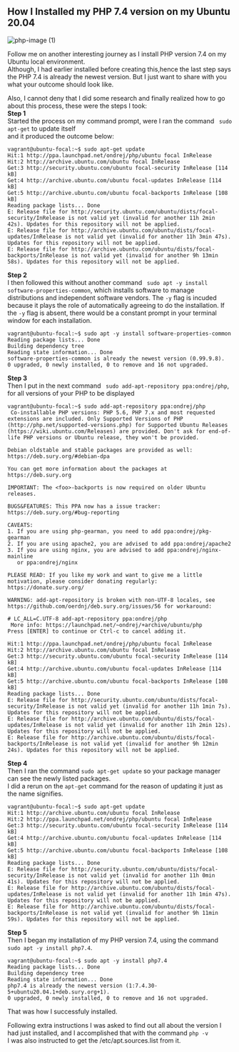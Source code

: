 ## How I Installed my PHP 7.4 version on my Ubuntu 20.04 ##

![php-image (1)](https://user-images.githubusercontent.com/108562214/187519023-88db7ed0-2af0-4445-91c0-cfeb4b6e63f6.jpg)



Follow me on another interesting journey as I install PHP version 7.4 on my Ubuntu local environment.<br>
Although, I had earlier installed before creating this,hence the last step says the PHP 7.4 is already the newest version. But I just want to share with you what your outcome should look like.<br>

Also, I cannot deny that I did some research and finally realized how to go about this process, these were the steps I took:<br>
**Step 1**<br>
Started the process on my command prompt, were I ran the command ``` sudo apt-get``` to update itself<br> and it produced the outcome below:<br>

```
vagrant@ubuntu-focal:~$ sudo apt-get update
Hit:1 http://ppa.launchpad.net/ondrej/php/ubuntu focal InRelease
Hit:2 http://archive.ubuntu.com/ubuntu focal InRelease
Get:3 http://security.ubuntu.com/ubuntu focal-security InRelease [114 kB]
Get:4 http://archive.ubuntu.com/ubuntu focal-updates InRelease [114 kB]
Get:5 http://archive.ubuntu.com/ubuntu focal-backports InRelease [108 kB]
Reading package lists... Done
E: Release file for http://security.ubuntu.com/ubuntu/dists/focal-security/InRelease is not valid yet (invalid for another 11h 2min 42s). Updates for this repository will not be applied.
E: Release file for http://archive.ubuntu.com/ubuntu/dists/focal-updates/InRelease is not valid yet (invalid for another 11h 3min 47s). Updates for this repository will not be applied.
E: Release file for http://archive.ubuntu.com/ubuntu/dists/focal-backports/InRelease is not valid yet (invalid for another 9h 13min 58s). Updates for this repository will not be applied.

```

**Step 2**<br>
I then followed this without another command ``` sudo apt -y install software-properties-common```, which installs software to manage distributions and independent software vendors.
The ```-y``` flag is incuded because it plays the role of automatically agreeing to do the installation. If the ```-y``` flag is absent, there would be a constant prompt in your terminal window for each installation.
```
vagrant@ubuntu-focal:~$ sudo apt -y install software-properties-common
Reading package lists... Done
Building dependency tree
Reading state information... Done
software-properties-common is already the newest version (0.99.9.8).
0 upgraded, 0 newly installed, 0 to remove and 16 not upgraded.

```

**Step 3**<br>
Then  I put in the next command ``` sudo add-apt-repository ppa:ondrej/php```, for all versions of your PHP to be displayed
```
vagrant@ubuntu-focal:~$ sudo add-apt-repository ppa:ondrej/php
 Co-installable PHP versions: PHP 5.6, PHP 7.x and most requested extensions are included. Only Supported Versions of PHP (http://php.net/supported-versions.php) for Supported Ubuntu Releases (https://wiki.ubuntu.com/Releases) are provided. Don't ask for end-of-life PHP versions or Ubuntu release, they won't be provided.

Debian oldstable and stable packages are provided as well: https://deb.sury.org/#debian-dpa

You can get more information about the packages at https://deb.sury.org

IMPORTANT: The <foo>-backports is now required on older Ubuntu releases.

BUGS&FEATURES: This PPA now has a issue tracker:
https://deb.sury.org/#bug-reporting

CAVEATS:
1. If you are using php-gearman, you need to add ppa:ondrej/pkg-gearman
2. If you are using apache2, you are advised to add ppa:ondrej/apache2
3. If you are using nginx, you are advised to add ppa:ondrej/nginx-mainline
   or ppa:ondrej/nginx

PLEASE READ: If you like my work and want to give me a little motivation, please consider donating regularly: https://donate.sury.org/

WARNING: add-apt-repository is broken with non-UTF-8 locales, see
https://github.com/oerdnj/deb.sury.org/issues/56 for workaround:

# LC_ALL=C.UTF-8 add-apt-repository ppa:ondrej/php
 More info: https://launchpad.net/~ondrej/+archive/ubuntu/php
Press [ENTER] to continue or Ctrl-c to cancel adding it.

Hit:1 http://ppa.launchpad.net/ondrej/php/ubuntu focal InRelease
Hit:2 http://archive.ubuntu.com/ubuntu focal InRelease
Get:3 http://security.ubuntu.com/ubuntu focal-security InRelease [114 kB]
Get:4 http://archive.ubuntu.com/ubuntu focal-updates InRelease [114 kB]
Get:5 http://archive.ubuntu.com/ubuntu focal-backports InRelease [108 kB]
Reading package lists... Done
E: Release file for http://security.ubuntu.com/ubuntu/dists/focal-security/InRelease is not valid yet (invalid for another 11h 1min 7s). Updates for this repository will not be applied.
E: Release file for http://archive.ubuntu.com/ubuntu/dists/focal-updates/InRelease is not valid yet (invalid for another 11h 2min 12s). Updates for this repository will not be applied.
E: Release file for http://archive.ubuntu.com/ubuntu/dists/focal-backports/InRelease is not valid yet (invalid for another 9h 12min 24s). Updates for this repository will not be applied.

```
**Step 4**<br>
Then I ran the command ```sudo apt-get update``` so your package manager can see the newly listed packages.<br>
I did a rerun on the ```apt-get``` command for the reason of updating it just as the name signifies.
```
vagrant@ubuntu-focal:~$ sudo apt-get update
Hit:1 http://archive.ubuntu.com/ubuntu focal InRelease
Hit:2 http://ppa.launchpad.net/ondrej/php/ubuntu focal InRelease
Get:3 http://security.ubuntu.com/ubuntu focal-security InRelease [114 kB]
Get:4 http://archive.ubuntu.com/ubuntu focal-updates InRelease [114 kB]
Get:5 http://archive.ubuntu.com/ubuntu focal-backports InRelease [108 kB]
Reading package lists... Done
E: Release file for http://security.ubuntu.com/ubuntu/dists/focal-security/InRelease is not valid yet (invalid for another 11h 0min 41s). Updates for this repository will not be applied.
E: Release file for http://archive.ubuntu.com/ubuntu/dists/focal-updates/InRelease is not valid yet (invalid for another 11h 1min 47s). Updates for this repository will not be applied.
E: Release file for http://archive.ubuntu.com/ubuntu/dists/focal-backports/InRelease is not valid yet (invalid for another 9h 11min 59s). Updates for this repository will not be applied.

```
**Step 5**<br>
Then I began my installation of my PHP version 7.4, using the command ```sudo apt -y install php7.4```.
```
vagrant@ubuntu-focal:~$ sudo apt -y install php7.4
Reading package lists... Done
Building dependency tree
Reading state information... Done
php7.4 is already the newest version (1:7.4.30-5+ubuntu20.04.1+deb.sury.org+1).
0 upgraded, 0 newly installed, 0 to remove and 16 not upgraded.
```

That was how I successfuly installed.

Following extra instructions I was asked to find out all about the version I had just installed, and I accomplished that with the command ```php -v```<br>
I was also instructed to get the /etc/apt.sources.list from it.









```
